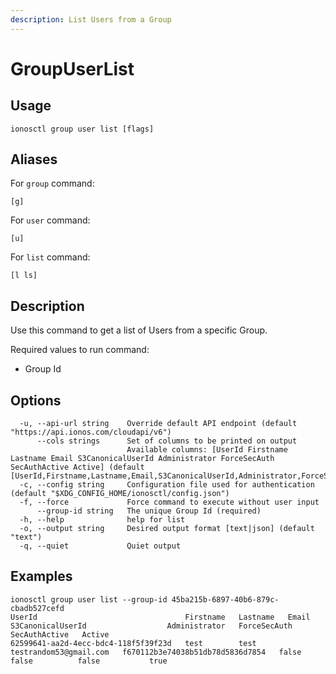 ```yaml
---
description: List Users from a Group
---
```


# GroupUserList

## Usage

```text
ionosctl group user list [flags]
```

## Aliases

For `group` command:
```text
[g]
```

For `user` command:
```text
[u]
```

For `list` command:
```text
[l ls]
```

## Description

Use this command to get a list of Users from a specific Group.

Required values to run command:

* Group Id

## Options

```text
  -u, --api-url string    Override default API endpoint (default "https://api.ionos.com/cloudapi/v6")
      --cols strings      Set of columns to be printed on output 
                          Available columns: [UserId Firstname Lastname Email S3CanonicalUserId Administrator ForceSecAuth SecAuthActive Active] (default [UserId,Firstname,Lastname,Email,S3CanonicalUserId,Administrator,ForceSecAuth,SecAuthActive,Active])
  -c, --config string     Configuration file used for authentication (default "$XDG_CONFIG_HOME/ionosctl/config.json")
  -f, --force             Force command to execute without user input
      --group-id string   The unique Group Id (required)
  -h, --help              help for list
  -o, --output string     Desired output format [text|json] (default "text")
  -q, --quiet             Quiet output
```

## Examples

```text
ionosctl group user list --group-id 45ba215b-6897-40b6-879c-cbadb527cefd 
UserId                                 Firstname   Lastname   Email                    S3CanonicalUserId                  Administrator   ForceSecAuth   SecAuthActive   Active
62599641-aa2d-4ecc-bdc4-118f5f39f23d   test        test       testrandom53@gmail.com   f670112b3e74038b51db78d5836d7854   false           false          false           true
```

